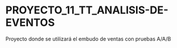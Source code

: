 # PROYECTO_11_TT_ANALISIS-DE-EVENTOS
Proyecto donde se utilizará el embudo de ventas con pruebas A/A/B
